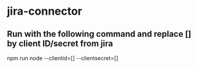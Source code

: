 # jira-connector
## Run with the following command and replace [] by client ID/secret from jira
npm run node --clientid=[] --clientsecret=[]
